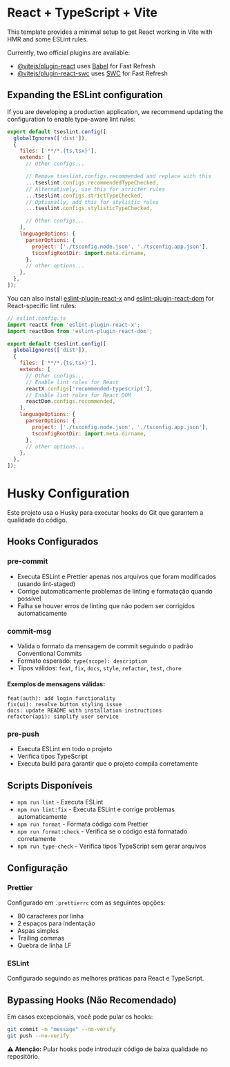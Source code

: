 # React + TypeScript + Vite

This template provides a minimal setup to get React working in Vite with HMR and some ESLint rules.

Currently, two official plugins are available:

- [@vitejs/plugin-react](https://github.com/vitejs/vite-plugin-react/blob/main/packages/plugin-react) uses [Babel](https://babeljs.io/) for Fast Refresh
- [@vitejs/plugin-react-swc](https://github.com/vitejs/vite-plugin-react/blob/main/packages/plugin-react-swc) uses [SWC](https://swc.rs/) for Fast Refresh

## Expanding the ESLint configuration

If you are developing a production application, we recommend updating the configuration to enable type-aware lint rules:

```js
export default tseslint.config([
  globalIgnores(['dist']),
  {
    files: ['**/*.{ts,tsx}'],
    extends: [
      // Other configs...

      // Remove tseslint.configs.recommended and replace with this
      ...tseslint.configs.recommendedTypeChecked,
      // Alternatively, use this for stricter rules
      ...tseslint.configs.strictTypeChecked,
      // Optionally, add this for stylistic rules
      ...tseslint.configs.stylisticTypeChecked,

      // Other configs...
    ],
    languageOptions: {
      parserOptions: {
        project: ['./tsconfig.node.json', './tsconfig.app.json'],
        tsconfigRootDir: import.meta.dirname,
      },
      // other options...
    },
  },
]);
```

You can also install [eslint-plugin-react-x](https://github.com/Rel1cx/eslint-react/tree/main/packages/plugins/eslint-plugin-react-x) and [eslint-plugin-react-dom](https://github.com/Rel1cx/eslint-react/tree/main/packages/plugins/eslint-plugin-react-dom) for React-specific lint rules:

```js
// eslint.config.js
import reactX from 'eslint-plugin-react-x';
import reactDom from 'eslint-plugin-react-dom';

export default tseslint.config([
  globalIgnores(['dist']),
  {
    files: ['**/*.{ts,tsx}'],
    extends: [
      // Other configs...
      // Enable lint rules for React
      reactX.configs['recommended-typescript'],
      // Enable lint rules for React DOM
      reactDom.configs.recommended,
    ],
    languageOptions: {
      parserOptions: {
        project: ['./tsconfig.node.json', './tsconfig.app.json'],
        tsconfigRootDir: import.meta.dirname,
      },
      // other options...
    },
  },
]);
```

# Husky Configuration

Este projeto usa o Husky para executar hooks do Git que garantem a qualidade do código.

## Hooks Configurados

### pre-commit
- Executa ESLint e Prettier apenas nos arquivos que foram modificados (usando lint-staged)
- Corrige automaticamente problemas de linting e formatação quando possível
- Falha se houver erros de linting que não podem ser corrigidos automaticamente

### commit-msg
- Valida o formato da mensagem de commit seguindo o padrão Conventional Commits
- Formato esperado: `type(scope): description`
- Tipos válidos: `feat`, `fix`, `docs`, `style`, `refactor`, `test`, `chore`

#### Exemplos de mensagens válidas:
```
feat(auth): add login functionality
fix(ui): resolve button styling issue
docs: update README with installation instructions
refactor(api): simplify user service
```

### pre-push
- Executa ESLint em todo o projeto
- Verifica tipos TypeScript
- Executa build para garantir que o projeto compila corretamente

## Scripts Disponíveis

- `npm run lint` - Executa ESLint
- `npm run lint:fix` - Executa ESLint e corrige problemas automaticamente
- `npm run format` - Formata código com Prettier
- `npm run format:check` - Verifica se o código está formatado corretamente
- `npm run type-check` - Verifica tipos TypeScript sem gerar arquivos

## Configuração

### Prettier
Configurado em `.prettierrc` com as seguintes opções:
- 80 caracteres por linha
- 2 espaços para indentação
- Aspas simples
- Trailing commas
- Quebra de linha LF

### ESLint
Configurado seguindo as melhores práticas para React e TypeScript.

## Bypassing Hooks (Não Recomendado)

Em casos excepcionais, você pode pular os hooks:
```bash
git commit -m "message" --no-verify
git push --no-verify
```

**⚠️ Atenção:** Pular hooks pode introduzir código de baixa qualidade no repositório.


